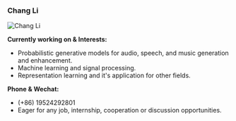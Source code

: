 ### Chang Li
![Chang Li](https://github-readme-stats.vercel.app/api?username=ivcylc&show_icons=true&theme=blurple&hide_rank=true)

**Currently working on & Interests:**  
- Probabilistic generative models for audio, speech, and music generation and enhancement.
- Machine learning and signal processing.
- Representation learning and it's application for other fields.

**Phone & Wechat:**
- (+86) 19524292801
- Eager for any job, internship, cooperation or discussion opportunities.
